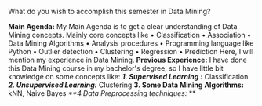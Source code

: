 What do you wish to accomplish this semester in Data Mining?

**Main Agenda:**
My Main Agenda is to get a clear understanding of Data Mining concepts. Mainly core concepts like
  •	Classification
  •	Association
  •	Data Mining Algorithms
  •	Analysis procedures
  •	Programming language like Python
  •	Outlier detection
  •	Clustering
  •	Regression
  •	Prediction
Here, I will mention my experience in Data Mining.
**Previous Experience:**
I have done this Data Mining course in my bachelor's degree, so I have little bit knowledge on some concepts like:
_**1.	Supervised Learning :**_
Classification
_**2.	Unsupervised Learning:**_
Clustering 
**3.	Some Data Mining Algorithms:**
kNN, Naive Bayes
_**4.Data Preprocessing techniques:_
**


